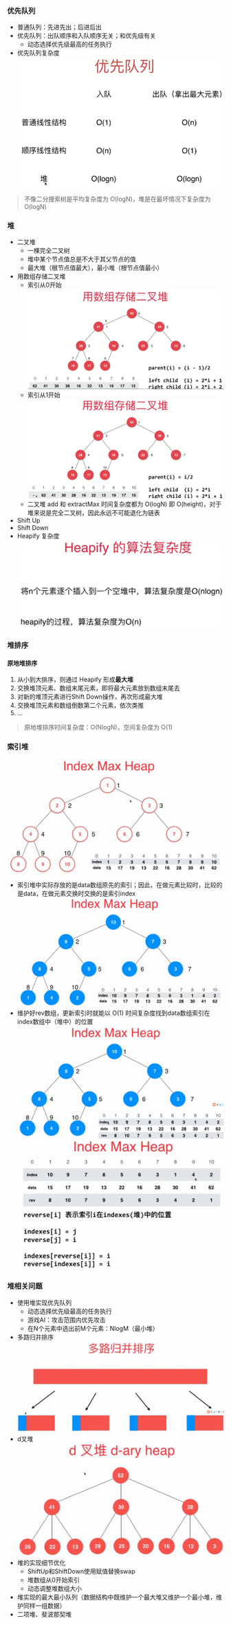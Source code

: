 ### 优先队列
- 普通队列：先进先出；后进后出
- 优先队列：出队顺序和入队顺序无关；和优先级有关
    - 动态选择优先级最高的任务执行
- 优先队列复杂度
    ![优先队列](PriorityQueue.png)
> 不像二分搜索树是平均复杂度为 O(logN)，堆是在最坏情况下复杂度为O(logN)
### 堆
- 二叉堆
    - 一棵完全二叉树
    - 堆中某个节点值总是不大于其父节点的值
    - 最大堆（根节点值最大），最小堆（根节点值最小）
- 用数组存储二叉堆
    - 索引从0开始
    ![用数组存储二叉堆（索引0开始）](堆的表示2.png)
    - 索引从1开始
    ![用数组存储二叉堆（索引1开始）](堆的表示.png)
    - 二叉堆 add 和 extractMax 时间复杂度都为 O(logN) 即 O(height)，对于堆来说是完全二叉树，因此永远不可能退化为链表
- Shift Up
- Shift Down
- Heapify 复杂度
    ![Heapify复杂度](Heapify复杂度.png)
### 堆排序
#### 原地堆排序
1. 从小到大排序，则通过 Heapify 形成**最大堆**
1. 交换堆顶元素、数组末尾元素，即将最大元素放到数组末尾去
1. 对新的堆顶元素进行Shift Down操作，再次形成最大堆
1. 交换堆顶元素和数组倒数第二个元素，依次类推
1. ...

> 原地堆排序时间复杂度：O(NlogN)，空间复杂度为 O(1)

### 索引堆

![索引堆](索引堆1.png)
- 索引堆中实际存放的是data数组原先的索引；因此，在做元素比较时，比较的是data，在做元素交换时交换的是索引index
![索引堆](索引堆2.png)
- 维护好rev数组，更新索引时就能以 O(1) 时间复杂度找到data数组索引在index数组中（堆中）的位置
![索引堆rev](索引堆3.png)
![索引堆4](索引堆4.png)


### 堆相关问题

- 使用堆实现优先队列
    - 动态选择优先级最高的任务执行
    - 游戏AI：攻击范围内优先攻击
    - 在N个元素中选出前M个元素：NlogM（最小堆）
- 多路归并排序
![多路归并排序](多路归并排序.png)
- d叉堆
![d叉堆](d叉堆.png)
- 堆的实现细节优化
    - ShiftUp和ShiftDown使用赋值替换swap
    - 堆数组从0开始索引
    - 动态调整堆数组大小
- 堆实现的最大最小队列（数据结构中既维护一个最大堆又维护一个最小堆，维护同样一组数据）
- 二项堆、斐波那契堆

